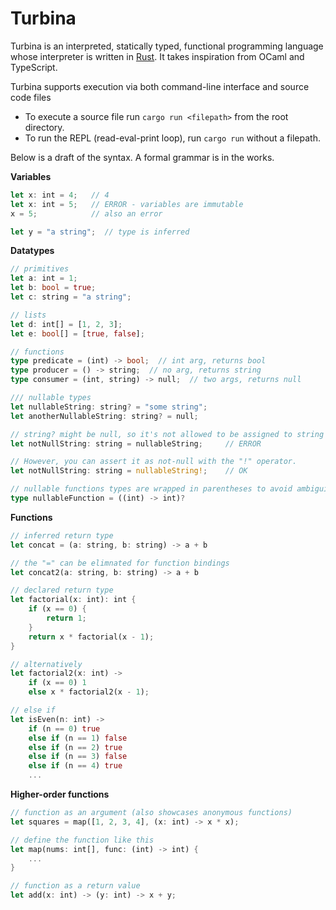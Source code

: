 # Turbina

Turbina is an interpreted, statically typed, functional programming language whose interpreter is written in [Rust](https://www.rust-lang.org/). It takes inspiration from OCaml and TypeScript.

Turbina supports execution via both command-line interface and source code files

- To execute a source file run `cargo run <filepath>` from the root directory.
- To run the REPL (read-eval-print loop), run `cargo run` without a filepath.

Below is a draft of the syntax. A formal grammar is in the works.

**Variables**
```rust
let x: int = 4;   // 4
let x: int = 5;   // ERROR - variables are immutable
x = 5;            // also an error

let y = "a string";  // type is inferred
```

**Datatypes**
```rust
// primitives
let a: int = 1;
let b: bool = true;
let c: string = "a string";

// lists
let d: int[] = [1, 2, 3];
let e: bool[] = [true, false];

// functions
type predicate = (int) -> bool;  // int arg, returns bool
type producer = () -> string;  // no arg, returns string
type consumer = (int, string) -> null;  // two args, returns null

/// nullable types
let nullableString: string? = "some string";
let anotherNullableString: string? = null;

// string? might be null, so it's not allowed to be assigned to string
let notNullString: string = nullableString;     // ERROR

// However, you can assert it as not-null with the "!" operator.
let notNullString: string = nullableString!;    // OK

// nullable functions types are wrapped in parentheses to avoid ambiguity
type nullableFunction = ((int) -> int)?
```

**Functions**
```rust
// inferred return type
let concat = (a: string, b: string) -> a + b

// the "=" can be elimnated for function bindings
let concat2(a: string, b: string) -> a + b

// declared return type
let factorial(x: int): int {
    if (x == 0) {
        return 1;
    }
    return x * factorial(x - 1);
}

// alternatively
let factorial2(x: int) ->
    if (x == 0) 1
    else x * factorial2(x - 1);

// else if
let isEven(n: int) ->
    if (n == 0) true
    else if (n == 1) false
    else if (n == 2) true
    else if (n == 3) false
    else if (n == 4) true
    ...
```

**Higher-order functions**
```rust
// function as an argument (also showcases anonymous functions)
let squares = map([1, 2, 3, 4], (x: int) -> x * x);

// define the function like this
let map(nums: int[], func: (int) -> int) {
    ...
}

// function as a return value
let add(x: int) -> (y: int) -> x + y;
```
